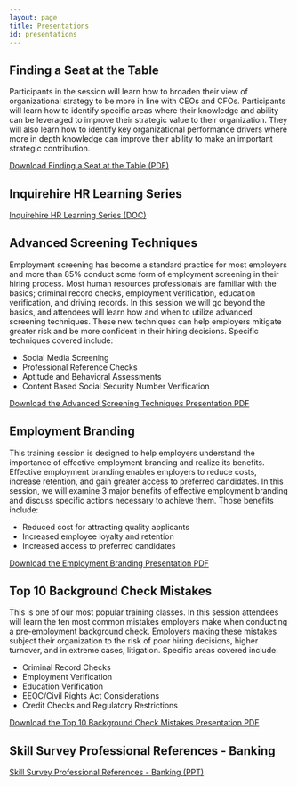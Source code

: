```yaml
---
layout: page
title: Presentations
id: presentations
---
```


## Finding a Seat at the Table

Participants in the session will learn how to broaden their view of organizational strategy to be more in line with CEOs and CFOs. Participants will learn how to identify specific areas where their knowledge and ability can be leveraged to improve their strategic value to their organization. They will also learn how to identify key organizational performance drivers where more in depth knowledge can improve their ability to make an important strategic contribution.

[Download Finding a Seat at the Table (PDF)][1]


## Inquirehire HR Learning Series

[Inquirehire HR Learning Series (DOC)][2]


## Advanced Screening Techniques

Employment screening has become a standard practice for most employers and more than 85% conduct some form of employment screening in their hiring process. Most human resources professionals are familiar with the basics; criminal record checks, employment verification, education verification, and driving records. In this session we will go beyond the basics, and attendees will learn how and when to utilize advanced screening techniques. These new techniques can help employers mitigate greater risk and be more confident in their hiring decisions. Specific techniques covered include:

 - Social Media Screening
 - Professional Reference Checks
 - Aptitude and Behavioral Assessments
 - Content Based Social Security Number Verification

[Download the Advanced Screening Techniques Presentation PDF][3]

## Employment Branding

This training session is designed to help employers understand the importance of effective employment branding and realize its benefits. Effective employment branding enables employers to reduce costs, increase retention, and gain greater access to preferred candidates. In this session, we will examine 3 major benefits of effective employment branding and discuss specific actions necessary to achieve them. Those benefits include:

 - Reduced cost for attracting quality applicants
 - Increased employee loyalty and retention
 - Increased access to preferred candidates

[Download the Employment Branding Presentation PDF][4]

## Top 10 Background Check Mistakes

This is one of our most popular training classes. In this session attendees will learn the ten most common mistakes employers make when conducting a pre-employment background check. Employers making these mistakes subject their organization to the risk of poor hiring decisions, higher turnover, and in extreme cases, litigation. Specific areas covered include:

 - Criminal Record Checks
 - Employment Verification
 - Education Verification
 - EEOC/Civil Rights Act Considerations
 - Credit Checks and Regulatory Restrictions

[Download the Top 10 Background Check Mistakes Presentation PDF][5]

## Skill Survey Professional References - Banking

[Skill Survey Professional References - Banking (PPT)][6]


[1]: /assets/files/presentations/finding-a-seat-at-the-table.pdf
[2]: /assets/files/presentations/inquirehire-hr-learning-series.doc
[3]: /assets/files/presentations/advanced-screening-techniques.pdf
[4]: /assets/files/presentations/employment-branding.pdf
[5]: /assets/files/presentations/top-10-background-check-mistakes.pdf
[6]: /assets/files/presentations/skill-survey-professional-references-banking.pptx